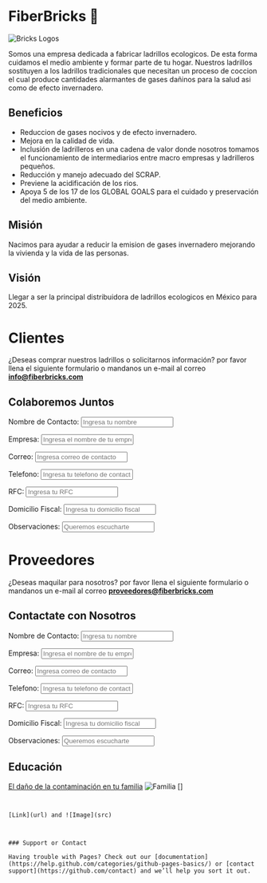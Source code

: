 # FiberBricks 📜
![Bricks Logos](https://previews.dropbox.com/p/thumb/AAa7bpnHgEP6cAFvlMrD7GxDNM8tgDXgQHNwGF5Ls3XyWfQNjcEtMPMZI18rLCkPk7-dhuI-EpzT756dIrGziO2Ush3p4_g962TVT_XAtMCQeI0IeHcgRAWOKBY6oRQuOYwboY4VkkQaHLZCe2FQ5JPA0mPO-AE9Qx2s2aiq4bMiqUafGJCtRdNq3dmwHKlxfSFLhe6SqZxA_0kNtzaaycAyv6Tk4CEXG824-y_i9Y-pr5_RWaKNvogmw2MsougHpqJkuAsaZVokG1Z04CasYxVzRtKwKFw5t_qsXTcp-z8k7VoVdnCmzXj2LENXWXOVcxisGFtkyJKgaQ54O4CoBUPo/p.png?fv_content=true&size_mode=5)


Somos una empresa dedicada a  fabricar ladrillos ecologicos.
De esta forma cuidamos el medio ambiente y formar parte de tu hogar. Nuestros ladrillos sostituyen a los ladrillos tradicionales que necesitan un proceso de coccion el cual produce cantidades alarmantes de gases dañinos para la salud asi como de efecto invernadero. 


## Beneficios

* Reduccion de gases nocivos y de efecto invernadero.
* Mejora en la calidad de vida.
* Inclusión de ladrilleros en una cadena de valor donde nosotros tomamos el funcionamiento de intermediarios entre macro     empresas y ladrilleros pequeños.
* Reducción y manejo adecuado del SCRAP.
* Previene la acidificación de los rios.
* Apoya 5 de los 17 de los GLOBAL GOALS para el cuidado y preservación del medio ambiente. 


## Misión

Nacimos para ayudar a reducir la emision de gases invernadero mejorando la vivienda y la vida de las personas. 

## Visión

Llegar a ser la principal distribuidora de ladrillos ecologicos en México para 2025.




 
 # Clientes
 
¿Deseas comprar nuestros ladrillos o solicitarnos información? por favor llena el siguiente formulario o mandanos un e-mail al correo **info@fiberbricks.com**
 
 ## Colaboremos Juntos
 
<label>Nombre de Contacto: </label>
<input placeholder="Ingresa tu nombre"/>

<label>Empresa: </label>
<input placeholder="Ingresa el nombre de tu empresa"/>

<label>Correo: </label>
<input placeholder="Ingresa correo de contacto"/>

<label>Telefono: </label>
<input placeholder="Ingresa tu telefono de contacto"/>

<label>RFC: </label>
<input placeholder="Ingresa tu RFC"/>

<label>Domicilio Fiscal: </label>
<input placeholder="Ingresa tu domicilio fiscal"/>

<label>Observaciones: </label>
<input placeholder="Queremos escucharte"/>


# Proveedores

¿Deseas maquilar para nosotros? por favor llena el siguiente formulario o mandanos un e-mail al correo **proveedores@fiberbricks.com**


## Contactate con  Nosotros

<label>Nombre de Contacto: </label>
<input placeholder="Ingresa tu nombre"/>

<label>Empresa: </label>
<input placeholder="Ingresa el nombre de tu empresa"/>

<label>Correo: </label>
<input placeholder="Ingresa correo de contacto"/>

<label>Telefono: </label>
<input placeholder="Ingresa tu telefono de contacto"/>

<label>RFC: </label>
<input placeholder="Ingresa tu RFC"/>

<label>Domicilio Fiscal: </label>
<input placeholder="Ingresa tu domicilio fiscal"/>

<label>Observaciones: </label>
<input placeholder="Queremos escucharte"/>


## Educación 

[El daño de la contaminación en tu familia](https://contaminacio.com)   ![Familia]()
[]

```


[Link](url) and ![Image](src)



### Support or Contact

Having trouble with Pages? Check out our [documentation](https://help.github.com/categories/github-pages-basics/) or [contact support](https://github.com/contact) and we’ll help you sort it out.
